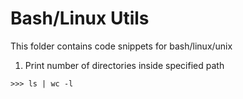 # Bash/Linux Utils
This folder contains code snippets for bash/linux/unix

1) Print number of directories inside specified path
```
>>> ls | wc -l
```
